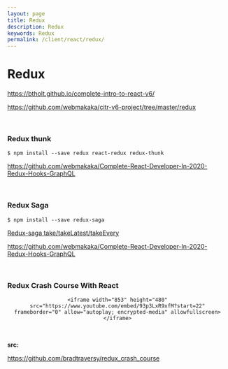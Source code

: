 ```yaml
---
layout: page
title: Redux
description: Redux
keywords: Redux
permalink: /client/react/redux/
---
```


# Redux

https://btholt.github.io/complete-intro-to-react-v6/

https://github.com/webmakaka/citr-v6-project/tree/master/redux

<br/>

### Redux thunk

    $ npm install --save redux react-redux redux-thunk

https://github.com/webmakaka/Complete-React-Developer-In-2020-Redux-Hooks-GraphQL

<br/>

### Redux Saga

    $ npm install --save redux-saga

[Redux-saga take/takeLatest/takeEvery](https://github.com/ZhangMYihua/redux-saga-take-takelatest-takeevery)

https://github.com/webmakaka/Complete-React-Developer-In-2020-Redux-Hooks-GraphQL

<br/>

### Redux Crash Course With React

<div align="center">
    
    <iframe width="853" height="480" src="https://www.youtube.com/embed/93p3LxR9xfM?start=22" frameborder="0" allow="autoplay; encrypted-media" allowfullscreen></iframe>

</div>

<br/>

**src:**<br/>

https://github.com/bradtraversy/redux_crash_course
